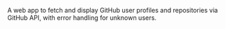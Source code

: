 A  web app to fetch and display GitHub user profiles and repositories via GitHub API, with error handling for unknown users.
